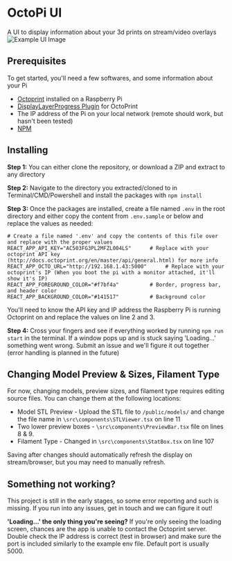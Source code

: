 
# OctoPi UI

A UI to display information about your 3d prints on stream/video overlays
![Example UI Image](https://i.neon.pw/93B2F9)

## Prerequisites

To get started, you'll need a few softwares, and some information about your Pi

 - [Octoprint](https://octoprint.org/download/) installed on a Raspberry Pi
 - [DisplayLayerProgress Plugin](https://plugins.octoprint.org/plugins/DisplayLayerProgress/) for OctoPrint
 - The IP address of the Pi on your local network (remote should work, but hasn't been tested)
 - [NPM](https://www.npmjs.com/get-npm)


## Installing

**Step 1:**
You can either clone the repository, or download a ZIP and extract to any directory

**Step 2:**
Navigate to the directory you extracted/cloned to in Terminal/CMD/Powershell and install the packages with 
`npm install`

**Step 3:**
Once the packages are installed, create a file named `.env` in the root directory and either copy the content from `.env.sample` or below and replace the values as needed:

    # Create a file named '.env' and copy the contents of this file over and replace with the proper values
    REACT_APP_API_KEY="AC503FG3PL2MFZL004LS"      # Replace with your octoprint API key (http://docs.octoprint.org/en/master/api/general.html) for more info
    REACT_APP_OCTO_URL="http://192.168.1.43:5000"      # Replace with your octoprint's IP (When you boot the pi with a monitor attached, it'll show it's IP)
    REACT_APP_FOREGROUND_COLOR="#f7bf4a"          # Border, progress bar, and header color
    REACT_APP_BACKGROUND_COLOR="#141517"          # Background color

You'll need to know the API key and IP address the Raspberry Pi is running Octoprint on and replace the values on line 2 and 3.

**Step 4:**
Cross your fingers and see if everything worked by running `npm run start` in the terminal. If a window pops up and is stuck saying 'Loading...' something went wrong. Submit an issue and we'll figure it out together (error handling is planned in the future)

## Changing Model Preview & Sizes, Filament Type
For now, changing models, preview sizes, and filament type requires editing source files. You can change them at the following locations:

 - Model STL Preview - Upload the STL file to `/public/models/` and change the file name in `\src\components\STLViewer.tsx` on line 11
 - Two lower preview boxes  - `\src\components\PreviewBar.tsx` file on lines 8 & 9. 
 - Filament Type - Changed in `\src\components\StatBox.tsx` on line 107

Saving after changes should automatically refresh the display on stream/browser, but you may need to manually refresh.

## Something not working?
This project is still in the early stages, so some error reporting and such is missing. If you run into any issues, get in touch and we can figure it out!


**'Loading...' the only thing you're seeing?**
If you're only seeing the loading screen, chances are the app is unable to contact the Octoprint server. Double check the IP address is correct (test in browser) and make sure the port is included similarly to the example env file. Default port is usually 5000.
